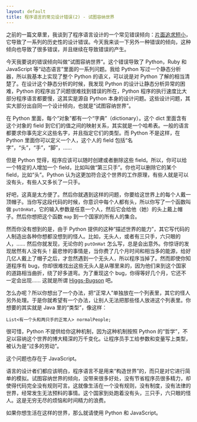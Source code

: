 ```yaml
---
layout: default
title: 程序语言的常见设计错误(2) - 试图容纳世界
---
```


之前的一篇文章里，我谈到了程序语言设计的一个常见错误倾向：[片面追求短小](http://www.yinwang.org/blog-cn/2013/03/15/language-design-mistake1)，它导致了一系列的历史性的设计错误。今天我来谈一下另外一种错误的倾向，这种倾向也导致了很多错误，并且继续在导致错误的产生。

今天我要说的错误倾向叫做“试图容纳世界”。这个错误导致了 Python，Ruby 和 JavaScript 等“动态语言”里面的一系列问题。我给 Python 写过一个静态分析器，所以我基本上实现了整个 Python 的语义，可以说是对 Python 了解的相当清楚了。在设计这个静态分析的时候，我发现 Python 的设计让静态分析异常的困难，Python 的程序出了问题很难找到错误的所在，Python 程序的执行速度比大部分程序语言都要慢，这其实是源自 Python 本身的设计问题。这些设计问题，其实大部分出自同一个设计倾向，也就是“试图容纳世界”。

在 Python 里面，每个“对象”都有一个“字典”（dictionary）。这个 dict 里面含有这个对象的 field 到它们的值之间的映射关系，其实就是一个哈希表。一般的语言都要求你事先定义这些名字，并且指定它们的类型。而 Python 不是这样，在 Python 里面你可以定义一个人，这个人的 field 包括“名字”，“头”，“手”，“脚”，……

但是 Python 觉得，程序应该可以随时创建或者删除这些 field。所以，你可以给一个特定的人增加一个 field，比如叫做“第三只手”。你也可以删除它的某个 field，比如“头”。Python 认为这更加符合这个世界的工作原理，有些人就是可以没有头，有些人又多长了一只手。

好吧，这真是太方便了。然后你就遇到这样的问题，你要给这世界上的每个人戴一顶帽子。当你写这段代码的时候，你意识中每个人都有头，所以你写了一个函数叫做 `putOnHat`，它的输入参数是任意一个人，然后它会给他（她）的头上戴上帽子。然后你想把这个函数 `map` 到一个国家的所有人的集合。

然而你没有想到的是，由于 Python 提供的这种“描述世界的能力”，其它写代码的人制造出各种你想都没想到的怪人。比如，无头人，或者有三只手，六只眼的人，…… 然后你就发现，无论你的 `putOnHat` 怎么写，总是会出意外。你惊讶的发现居然有人没有头！最悲惨的事情是，当你费了几个月时间和相当多的能源，给好几亿人戴上了帽子之后，才忽然遇到一个无头人，所以程序当掉了。然而即使你知道程序有 bug，你却很难找出这些无头人是从哪里来的，因为他们来到这个国家的道路相当曲折，绕了好多道弯。为了重现这个 bug，你得等好几个月，它还不一定会出现…… 这就是所谓 [Higgs-Bugson](http://www.yinwang.org/blog-cn/2013/04/14/terminology) 吧。

怎么办呢？所以你想出了一个办法，把“正常人”单独放在一个列表里，其它的怪人另外处理。于是你就希望有一个办法，让别人无法把那些怪人放进这个列表里。你想要的其实就是 Java 里的“类型”，像这样：

    List<有一个头和两只手的正常人> normalPeople;

很可惜，Python 不提供给你这种机制，因为这种机制按照 Python 的“哲学”，不足以容纳这个世界的博大精深的万千变化。让程序员手工给参数和变量写上类型，被认为是“过多的劳动”。

这个问题也存在于 JavaScript。

语言的设计者们都应该明白，程序语言不是用来“构造世界”的，而只是对它进行简单的模拟。试图容纳世界的倾向，没带来很多好处，没有节省程序员很多精力，却使得代码完全没有规则可言。这就像生活在一个没有规则，没有制度，没有法律的世界，经常发生无法预料的事情。这个国家到处跑着没有头，三只手，六只眼的怪人。这是无穷无尽的烦恼和时间精力的浪费。

如果你想生活在这样的世界，那么就请使用 Python 和 JavaScript。
